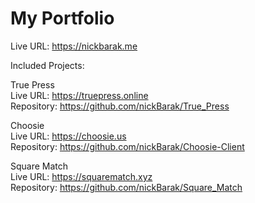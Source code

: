 # My Portfolio

Live URL: https://nickbarak.me

Included Projects:

True Press  
Live URL: https://truepress.online  
Repository: https://github.com/nickBarak/True_Press

Choosie  
Live URL: https://choosie.us  
Repository: https://github.com/nickBarak/Choosie-Client

Square Match  
Live URL: https://squarematch.xyz  
Repository: https://github.com/nickBarak/Square_Match
